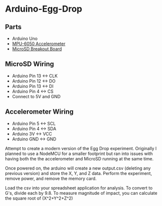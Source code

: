 # Arduino-Egg-Drop

## Parts
- Arduino Uno
- [MPU-6050 Accelerometer](https://www.amazon.com/HiLetgo-MPU-6050-Accelerometer-Gyroscope-Converter/dp/B00LP25V1A/ref=asc_df_B00LP25V1A/?tag=hyprod-20&linkCode=df0&hvadid=247487538123&hvpos=&hvnetw=g&hvrand=13980694724921975743&hvpone=&hvptwo=&hvqmt=&hvdev=c&hvdvcmdl=&hvlocint=&hvlocphy=9021760&hvtargid=pla-407209664611&psc=1)
- [MicroSD Breakout Board](https://www.adafruit.com/product/254)

## MicroSD Wiring

- Arduino Pin 13 <-> CLK
- Arduino Pin 12 <-> DO
- Arduino Pin 13 <-> DI
- Arduino Pin 4 <-> CS
- Connect to 5V and GND


## Accelerometer Wiring
- Arduino Pin 5 <-> SCL
- Arduino Pin 4 <-> SDA
- Arduino 3V <-> VCC
- Arduino GND <-> GND


Attempt to create a modern version of the Egg Drop experiment. Originally I planned to use a NodeMCU for a smaller footprint but ran into issues with having both the the accelerometer and MicroSD running at the same time.

Once powered on, the arduino will create a new output.csv (deleting any previous version) and store the X, Y, and Z data. Perform the experiment, remove power, and remove the memory card.

Load the csv into your spreadsheet application for analysis. To convert to G's, divide each by 9.8. To measure magnitude of impact, you can calculate the square root of (X^2+Y^2+Z^2)
